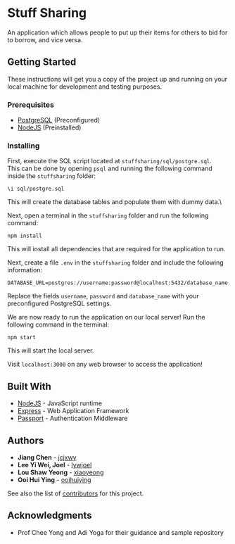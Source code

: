 # Stuff Sharing

An application which allows people to put up their items for others to bid for to borrow, and vice versa.

## Getting Started

These instructions will get you a copy of the project up and running on your local machine for development and testing purposes.

### Prerequisites

* [PostgreSQL](https://www.postgresql.org/) (Preconfigured)
* [NodeJS](https://nodejs.org/en/) (Preinstalled)

### Installing

First, execute the SQL script located at ```stuffsharing/sql/postgre.sql```.\
This can be done by opening ```psql``` and running the following command inside the ```stuffsharing``` folder:
```
\i sql/postgre.sql
```
This will create the database tables and populate them with dummy data.\

Next, open a terminal in the ```stuffsharing``` folder and run the following command:
```
npm install
```
This will install all dependencies that are required for the application to run.

Next, create a file ```.env``` in the ```stuffsharing``` folder and include the following information:
```
DATABASE_URL=postgres://username:password@localhost:5432/database_name
```
Replace the fields ```username```, ```password``` and ```database_name``` with your preconfigured PostgreSQL settings.

We are now ready to run the application on our local server!
Run the following command in the terminal:
```
npm start
```
This will start the local server.

Visit ```localhost:3000``` on any web browser to access the application!

## Built With

* [NodeJS](https://nodejs.org/en/) - JavaScript runtime
* [Express](https://expressjs.com/) - Web Application Framework
* [Passport](http://www.passportjs.org/) - Authentication Middleware

## Authors

* **Jiang Chen** - [jcjxwy](https://github.com/jcjxwy)
* **Lee Yi Wei, Joel** - [lywjoel](https://github.com/lywjoel)
* **Lou Shaw Yeong** - [xiaoyeong](https://github.com/PurpleBooth)
* **Ooi Hui Ying** - [ooihuiying](https://github.com/PurpleBooth)

See also the list of [contributors](https://github.com/cs2102-g8/stuffsharing/graphs/contributors) for this project.

## Acknowledgments

* Prof Chee Yong and Adi Yoga for their guidance and sample repository
